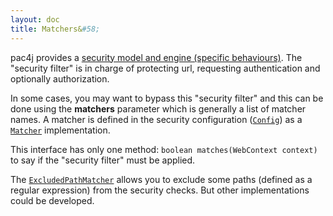 ```yaml
---
layout: doc
title: Matchers&#58;
---
```


pac4j provides a [security model and engine (specific behaviours)](https://github.com/pac4j/pac4j/wiki/How-to-implement-pac4j-for-a-new-framework---tool). The "security filter" is in charge of protecting url, requesting authentication and optionally authorization.

In some cases, you may want to bypass this "security filter" and this can be done using the **matchers** parameter which is generally a list of matcher names. A matcher is defined in the security configuration ([`Config`](https://github.com/pac4j/pac4j/blob/master/pac4j-core/src/main/java/org/pac4j/core/config/Config.java)) as a [`Matcher`](https://github.com/pac4j/pac4j/blob/master/pac4j-core/src/main/java/org/pac4j/core/matching/Matcher.java) implementation.

This interface has only one method: `boolean matches(WebContext context)` to say if the "security filter" must be applied.

The [`ExcludedPathMatcher`](https://github.com/pac4j/pac4j/blob/master/pac4j-core/src/main/java/org/pac4j/core/matching/ExcludedPathMatcher.java) allows you to exclude some paths (defined as a regular expression) from the security checks. But other implementations could be developed.
